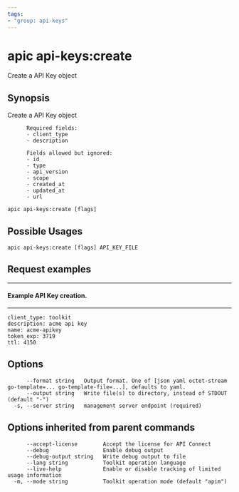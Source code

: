 ```yaml
---
tags:
- "group: api-keys"
---
```

# apic api-keys:create

Create a API Key object

## Synopsis

Create a API Key object
          
          Required fields:
          - client_type
          - description
          
          Fields allowed but ignored:
          - id
          - type
          - api_version
          - scope
          - created_at
          - updated_at
          - url

```
apic api-keys:create [flags]
```

## Possible Usages

```
apic api-keys:create [flags] API_KEY_FILE
```

## Request examples

------------------------------
#### Example API Key creation.
------------------------------

```
client_type: toolkit
description: acme api key
name: acme-apikey
token_exp: 3719
ttl: 4150
```

## Options

```
      --format string   Output format. One of [json yaml octet-stream go-template=... go-template-file=...], defaults to yaml.
      --output string   Write file(s) to directory, instead of STDOUT (default "-")
  -s, --server string   management server endpoint (required)
```

## Options inherited from parent commands

```
      --accept-license        Accept the license for API Connect
      --debug                 Enable debug output
      --debug-output string   Write debug output to file
      --lang string           Toolkit operation language
      --live-help             Enable or disable tracking of limited usage information
  -m, --mode string           Toolkit operation mode (default "apim")
```

